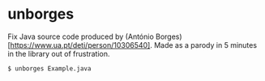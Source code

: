# unborges

Fix Java source code produced by (António Borges)[https://www.ua.pt/deti/person/10306540]. Made as a parody in 5 minutes in the library out of frustration.

```
$ unborges Example.java
```

